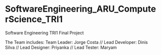 # SoftwareEngineering_ARU_ComputerScience_TRI1
Software Engineering TRI1 Final Project

The Team includes:
Team Leader: Jorge Costa // 
Lead Developer: Dinis Silva // 
Lead Designer: Priyanka // 
Lead Tester: Maryam
